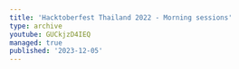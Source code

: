```yaml
---
title: 'Hacktoberfest Thailand 2022 - Morning sessions'
type: archive
youtube: GUCkjzD4IEQ
managed: true
published: '2023-12-05'
---
```

